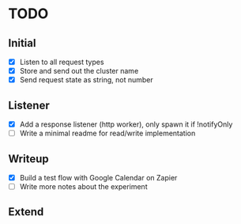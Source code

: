 # TODO

## Initial

- [x] Listen to all request types
- [x] Store and send out the cluster name
- [x] Send request state as string, not number

## Listener

- [x] Add a response listener (http worker), only spawn it if !notifyOnly
- [ ] Write a minimal readme for read/write implementation

## Writeup

- [x] Build a test flow with Google Calendar on Zapier
- [ ] Write more notes about the experiment

## Extend